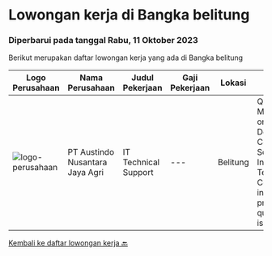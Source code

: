 
  # Lowongan kerja di Bangka belitung

  ### Diperbarui pada tanggal Rabu, 11 Oktober 2023

  Berikut merupakan daftar lowongan kerja yang ada di Bangka belitung

  |Logo Perusahaan | Nama Perusahaan | Judul Pekerjaan | Gaji Pekerjaan | Lokasi | Deskripsi | Tanggal diunggah | Pranala |
  | -------------- | --------------- | --------------- | --------- | --------- | -------------- | ------- | ----------- |
  |![logo-perusahaan](https://image-service-cdn.seek.com.au/0896e39d45fbef2356db0604c310cff566a227f1/ee4dce1061f3f616224767ad58cb2fc751b8d2dc)|PT Austindo Nusantara Jaya Agri|IT Technical Support|---|Belitung|Qualifications: Minimum D3 or Bachelor Degree in Computer Science or Information Technology. Certification in any of IT professional qualification is...|Kamis, 14 September 2023|https://www.jobstreet.co.id/id/job/it-technical-support-4470316?token=0~93a04e13-4cfd-4550-9aa1-7e0f67b49667&sectionRank=1&jobId=jobstreet-id-job-4470316|


  [Kembali ke daftar lowongan kerja 🔙](../README.md#daftar-lowongan-kerja)
  